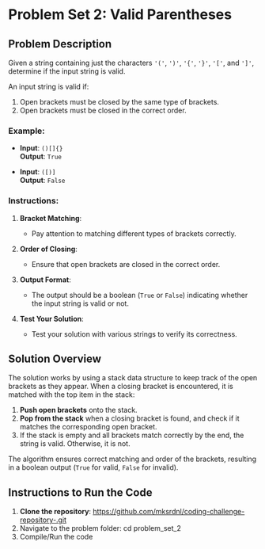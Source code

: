 # Problem Set 2: Valid Parentheses

## Problem Description
Given a string containing just the characters `'('`, `')'`, `'{'`, `'}'`, `'['`, and `']'`, determine if the input string is valid.

An input string is valid if:
1. Open brackets must be closed by the same type of brackets.
2. Open brackets must be closed in the correct order.

### Example:
- **Input**: `()[]{}`  
  **Output**: `True`
  
- **Input**: `([)]`  
  **Output**: `False`

### Instructions:
1. **Bracket Matching**:
   - Pay attention to matching different types of brackets correctly.

2. **Order of Closing**:
   - Ensure that open brackets are closed in the correct order.

3. **Output Format**:
   - The output should be a boolean (`True` or `False`) indicating whether the input string is valid or not.

4. **Test Your Solution**:
   - Test your solution with various strings to verify its correctness.

## Solution Overview
The solution works by using a stack data structure to keep track of the open brackets as they appear. When a closing bracket is encountered, it is matched with the top item in the stack:
1. **Push open brackets** onto the stack.
2. **Pop from the stack** when a closing bracket is found, and check if it matches the corresponding open bracket.
3. If the stack is empty and all brackets match correctly by the end, the string is valid. Otherwise, it is not.

The algorithm ensures correct matching and order of the brackets, resulting in a boolean output (`True` for valid, `False` for invalid).

## Instructions to Run the Code
1. **Clone the repository**:
https://github.com/mksrdnl/coding-challenge-repository-.git
2. Navigate to the problem folder: cd problem_set_2
3. Compile/Run the code

